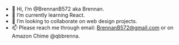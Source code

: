 - 👋 Hi, I’m @BrennanB572 aka Brennan.
- 🌱 I’m currently learning React.
- 💞️ I’m looking to collaborate on web design projects.
- 📫 Please reach me through email: BrennanB572@gmail.com or on Amazon Chime @qbbrenna. 

<!---
BrennanB572/BrennanB572 is a ✨ special ✨ repository because its `README.md` (this file) appears on your GitHub profile.
You can click the Preview link to take a look at your changes.
--->
